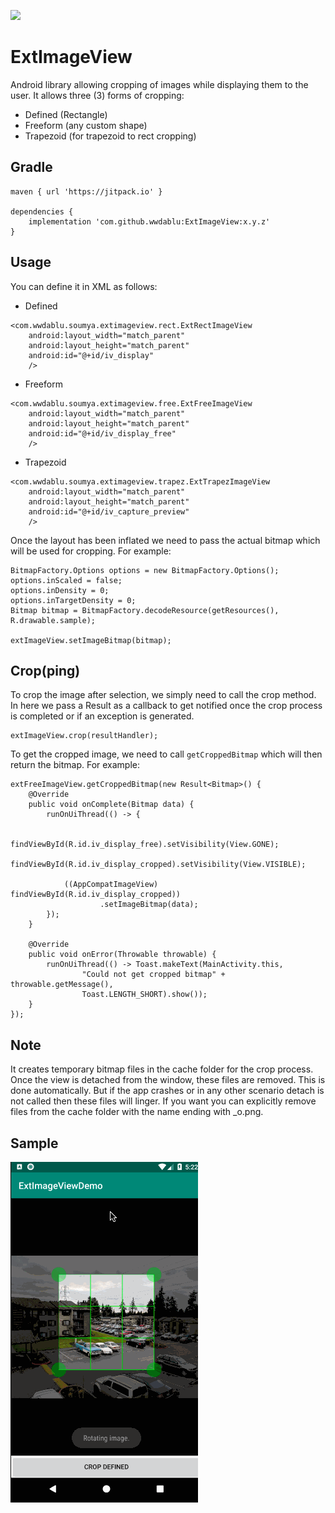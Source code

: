 [![](https://jitpack.io/v/wwdablu/ExtImageView.svg)](https://jitpack.io/#wwdablu/ExtImageView)  

# ExtImageView
Android library allowing cropping of images while displaying them to the user. It allows three (3) forms of cropping:  
* Defined (Rectangle)  
* Freeform (any custom shape)  
* Trapezoid (for trapezoid to rect cropping)

## Gradle  
```  
maven { url 'https://jitpack.io' }

dependencies {
    implementation 'com.github.wwdablu:ExtImageView:x.y.z'
}
```  

## Usage  
You can define it in XML as follows:

* Defined  
```  
<com.wwdablu.soumya.extimageview.rect.ExtRectImageView
    android:layout_width="match_parent"
    android:layout_height="match_parent"
    android:id="@+id/iv_display"
    />
```  
* Freeform  
```
<com.wwdablu.soumya.extimageview.free.ExtFreeImageView
    android:layout_width="match_parent"
    android:layout_height="match_parent"
    android:id="@+id/iv_display_free"
    />
```  
* Trapezoid  
```  
<com.wwdablu.soumya.extimageview.trapez.ExtTrapezImageView
    android:layout_width="match_parent"
    android:layout_height="match_parent"
    android:id="@+id/iv_capture_preview"
    />
```

Once the layout has been inflated we need to pass the actual bitmap which will be used for cropping. For example:  
```
BitmapFactory.Options options = new BitmapFactory.Options();
options.inScaled = false;
options.inDensity = 0;
options.inTargetDensity = 0;
Bitmap bitmap = BitmapFactory.decodeResource(getResources(), R.drawable.sample);

extImageView.setImageBitmap(bitmap);
```  

## Crop(ping)  
To crop the image after selection, we simply need to call the crop method. In here we pass a Result<Void> as a callback to get notified once the crop process is completed or if an exception is generated.  
```
extImageView.crop(resultHandler);
```  

To get the cropped image, we need to call `getCroppedBitmap` which will then return the bitmap. For example:  
```
extFreeImageView.getCroppedBitmap(new Result<Bitmap>() {
    @Override
    public void onComplete(Bitmap data) {
        runOnUiThread(() -> {

            findViewById(R.id.iv_display_free).setVisibility(View.GONE);
            findViewById(R.id.iv_display_cropped).setVisibility(View.VISIBLE);

            ((AppCompatImageView) findViewById(R.id.iv_display_cropped))
                    .setImageBitmap(data);
        });
    }

    @Override
    public void onError(Throwable throwable) {
        runOnUiThread(() -> Toast.makeText(MainActivity.this,
                "Could not get cropped bitmap" + throwable.getMessage(),
                Toast.LENGTH_SHORT).show());
    }
});
```  

## Note  
It creates temporary bitmap files in the cache folder for the crop process. Once the view is detached from the window, these files are removed. This is done automatically. But if the app crashes or in any other scenario detach is not called then these files will linger. If you want you can explicitly remove files from the cache folder with the name ending with _o.png.  

## Sample  
![](/demo/ext_demo_2.gif)
